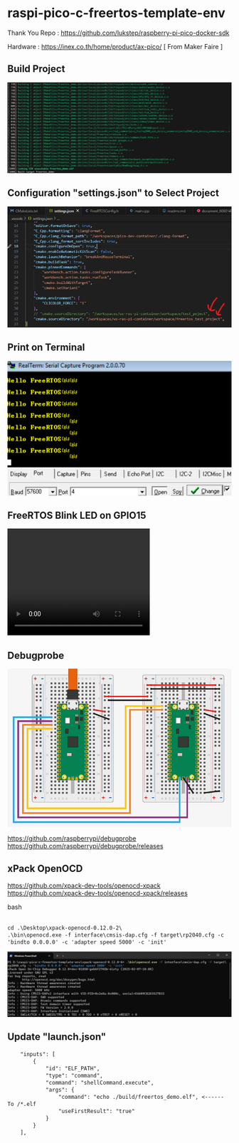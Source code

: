 # raspi-pico-c-freertos-template-env

Thank You Repo : https://github.com/lukstep/raspberry-pi-pico-docker-sdk 

Hardware : https://inex.co.th/home/product/ax-pico/ [ From Maker Faire ]

## Build Project

<img title="a title" alt="Alt text" src="/img/Build-FreeRTOS-demo.png">

## Configuration "settings.json" to Select Project

<img title="a title" alt="Alt text" src="/img/Build-Select-Project.png">

## Print on Terminal

<img title="a title" alt="Alt text" src="/img/hello-FreeRTOS.png">

## FreeRTOS Blink LED on GPIO15

<video width="320" height="240" controls>
  <source src="/img/document_6060147383767929824.mp4" type="video/mp4">
</video>

## Debugprobe

<img title="a title" alt="Alt text" src="/img/Picoprobe-Wiring.png">

https://github.com/raspberrypi/debugprobe
https://github.com/raspberrypi/debugprobe/releases

## xPack OpenOCD

https://github.com/xpack-dev-tools/openocd-xpack
https://github.com/xpack-dev-tools/openocd-xpack/releases

bash 

```

cd .\Desktop\xpack-openocd-0.12.0-2\
.\bin\openocd.exe -f interface\cmsis-dap.cfg -f target\rp2040.cfg -c 'bindto 0.0.0.0' -c 'adapter speed 5000' -c 'init'

```

<img title="a title" alt="Alt text" src="/img/OpenOCD.png">

## Update "launch.json"

```
    "inputs": [
        {
            "id": "ELF_PATH",
            "type": "command",
            "command": "shellCommand.execute",
            "args": {
                "command": "echo ./build/freertos_demo.elf", <------ To /*.elf
                "useFirstResult": "true"
            }
        }
    ],
```